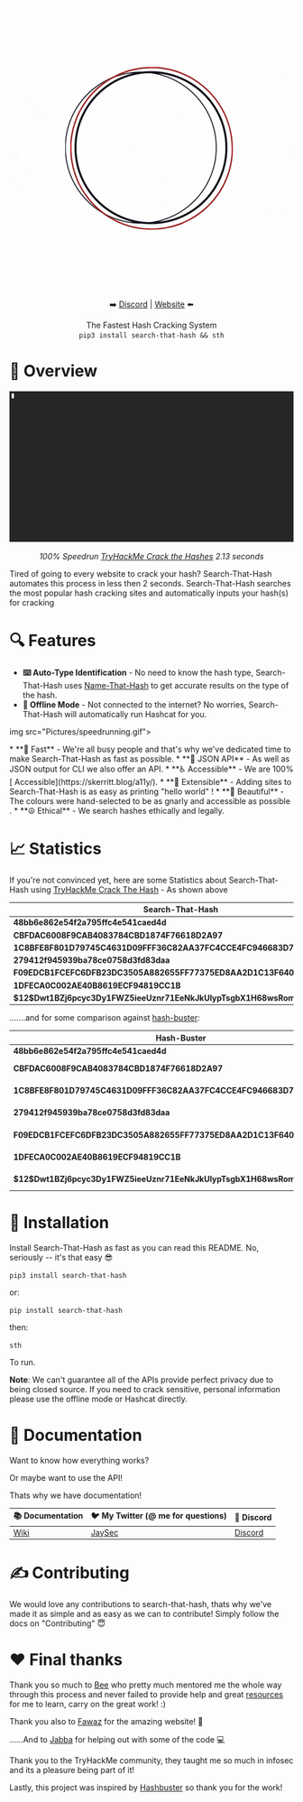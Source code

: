 
<p align="center">
<img src="Pictures/logo.gif">
<p align="center">➡️ <a href="https://discord.gg/zYTM3rZM4T">Discord</a> | <a href="https://nth.skerrittt.blog">Website</a> ⬅️</p>
<p align="center">The Fastest Hash Cracking System<br>
<code>pip3 install search-that-hash && sth</code>
</p>

# 🤔 Overview

<img src="Pictures/speedrunning.gif">
<p align="center"><i>100% Speedrun <a href="https://tryhackme.com/room/crackthehash">TryHackMe Crack the Hashes</a> 2.13 seconds</i></p>

Tired of going to every website to crack your hash? Search-That-Hash automates this process in less then 2 seconds.
Search-That-Hash searches the most popular hash cracking sites and automatically inputs your hash(s) for cracking

# 🔍 Features

* **⌨️ Auto-Type Identification** - No need to know the hash type, Search-That-Hash uses [Name-That-Hash](https://github.com/HashPals/Name-That-Hash) to get accurate results on the type of the hash.
* **📵 Offline Mode** - Not connected to the internet? No worries, Search-That-Hash will automatically run Hashcat for you.
<p>img src="Pictures/speedrunning.gif"></p>
* **💨 Fast** - We're all busy people and that's why we've dedicated time to make Search-That-Hash as fast as possible.
* **🦾 JSON API** - As well as JSON output for CLI we also offer an API.
* **♿ Accessible** - We are 100% [ Accessible](https://skerritt.blog/a11y/).
* **🎫 Extensible** - Adding sites to Search-That-Hash is as easy as printing "hello world" !
* **🌈 Beautiful** - The colours were hand-selected to be as gnarly and accessible as possible .
* **☮️ Ethical** - We search hashes ethically and legally.

# 📈 Statistics

If you're not convinced yet, here are some Statistics about Search-That-Hash using [TryHackMe Crack The Hash](https://tryhackme.com/room/crackthehash) - As shown above

| **Search-That-Hash** | Time | Plain |
| ---- | ---- | ---- |
| **48bb6e862e54f2a795ffc4e541caed4d** | 0.515 |  Easy
| **CBFDAC6008F9CAB4083784CBD1874F76618D2A97** | 2.452 | Password123
| **1C8BFE8F801D79745C4631D09FFF36C82AA37FC4CCE4FC946683D7B336B63032** | 2.078  | letmein
| **279412f945939ba78ce0758d3fd83daa** | 1.383|  Eternity22
| **F09EDCB1FCEFC6DFB23DC3505A882655FF77375ED8AA2D1C13F640FCCC2D0C85** | 1.970 |  paule
| **1DFECA0C002AE40B8619ECF94819CC1B** | 3.023 | n63umy8lkf4i
| **\$12$Dwt1BZj6pcyc3Dy1FWZ5ieeUznr71EeNkJkUlypTsgbX1H68wsRom** | 3.202 | bleh

.......and for some comparison against [hash-buster](https://github.com/s0md3v/Hash-Buster):

| **Hash-Buster** | Time | Plain |
| ---- | ---- | ---- | 
| **48bb6e862e54f2a795ffc4e541caed4d** | 0.875 |  Easy
| **CBFDAC6008F9CAB4083784CBD1874F76618D2A97** | N/A | Not Found
| **1C8BFE8F801D79745C4631D09FFF36C82AA37FC4CCE4FC946683D7B336B63032** | N/A  | Not Found
| **279412f945939ba78ce0758d3fd83daa** | N/A |  Not Found
| **F09EDCB1FCEFC6DFB23DC3505A882655FF77375ED8AA2D1C13F640FCCC2D0C85** | N/A | Not Found
| **1DFECA0C002AE40B8619ECF94819CC1B** | N/A | Not Found
| **\$12$Dwt1BZj6pcyc3Dy1FWZ5ieeUznr71EeNkJkUlypTsgbX1H68wsRom** | N/A | Not found

# 🔨 Installation

Install Search-That-Hash as fast as you can read this README. No, seriously -- it's that easy  😎

```pip3 install search-that-hash```

or:

```pip install search-that-hash```

then:

``sth``

To run.

**Note**: We can't guarantee all of the APIs provide perfect privacy due to being closed source. If you need to crack sensitive, personal information please use the offline mode or Hashcat directly.


# 📖 Documentation

Want to know how everything works? 

Or maybe want to use the API!

Thats why we have documentation!

| 📚 **Documentation** | 🐦 **My Twitter (@ me for questions)** | 🎳 **Discord** 
| --------------- | ----------------------------------- | ---------------- | 
| [Wiki](https://github.com/HashPals/Search-That-Hash/wiki) | [JaySec](https://twitter.com/Jayy_2004) | [Discord](https://discord.gg/zYTM3rZM4T) | 


# ✍️ Contributing

We would love any contributions to search-that-hash, thats why we've made it as simple and as easy as we can to contribute! Simply follow the docs on "Contributing" 😇

# ❤️ Final thanks

Thank you so much to  [Bee](https://twitter.com/bee_sec_san) who pretty much mentored me the whole way through this process and never failed to provide help and great [resources ](https://skerritt.blog/)for me to learn, carry on the great work! :)

Thank you also to [Fawaz](https://twitter.com/q8fawazo) for the amazing website!  🚧

......And to [Jabba](https://github.com/JabbaTheBunny) for helping out with some of the code 💻

Thank you to the TryHackMe community, they taught me so much in infosec and its a pleasure being part of it!

Lastly, this project was inspired by [Hashbuster](https://github.com/s0md3v/Hash-Buster) so thank you for the work!

